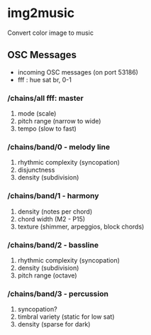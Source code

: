 # img2music
Convert color image to music

## OSC Messages

* incoming OSC messages (on port 53186)
* fff : hue sat br, 0-1

### /chains/all fff: master
1. mode (scale)
2. pitch range (narrow to wide)
3. tempo (slow to fast)

### /chains/band/0 - melody line
1. rhythmic complexity (syncopation)
2. disjunctness
3. density (subdivision)

### /chains/band/1 - harmony
1. density (notes per chord)
2. chord width (M2 - P15)
3. texture (shimmer, arpeggios, block chords)

### /chains/band/2 - bassline
1. rhythmic complexity (syncopation)
2. density (subdivision)
3. pitch range (octave)

### /chains/band/3 - percussion
1. syncopation?
2. timbral variety (static for low sat)
3. density (sparse for dark)
